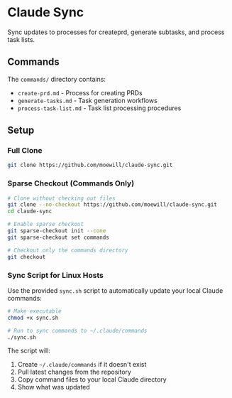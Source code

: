# Claude Sync

Sync updates to processes for createprd, generate subtasks, and process task lists.

## Commands

The `commands/` directory contains:
- `create-prd.md` - Process for creating PRDs
- `generate-tasks.md` - Task generation workflows  
- `process-task-list.md` - Task list processing procedures

## Setup

### Full Clone
```bash
git clone https://github.com/moewill/claude-sync.git
```

### Sparse Checkout (Commands Only)
```bash
# Clone without checking out files
git clone --no-checkout https://github.com/moewill/claude-sync.git
cd claude-sync

# Enable sparse checkout
git sparse-checkout init --cone
git sparse-checkout set commands

# Checkout only the commands directory
git checkout
```

### Sync Script for Linux Hosts

Use the provided `sync.sh` script to automatically update your local Claude commands:

```bash
# Make executable
chmod +x sync.sh

# Run to sync commands to ~/.claude/commands
./sync.sh
```

The script will:
1. Create `~/.claude/commands` if it doesn't exist
2. Pull latest changes from the repository
3. Copy command files to your local Claude directory
4. Show what was updated